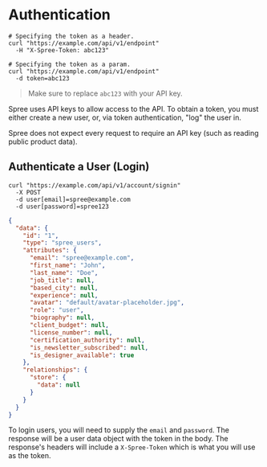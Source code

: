 # Authentication

```shell
# Specifying the token as a header.
curl "https://example.com/api/v1/endpoint"
  -H "X-Spree-Token: abc123"

# Specifying the token as a param.
curl "https://example.com/api/v1/endpoint"
  -d token=abc123
```

> Make sure to replace `abc123` with your API key.

Spree uses API keys to allow access to the API.
To obtain a token, you must either create a new user, or, via token authentication, "log" the user in.

Spree does not expect every request to require an API key (such as reading public product data).

## Authenticate a User (Login)

```shell
curl "https://example.com/api/v1/account/signin"
  -X POST
  -d user[email]=spree@example.com
  -d user[password]=spree123
```

```json
{
  "data": {
    "id": "1",
    "type": "spree_users",
    "attributes": {
      "email": "spree@example.com",
      "first_name": "John",
      "last_name": "Doe",
      "job_title": null,
      "based_city": null,
      "experience": null,
      "avatar": "default/avatar-placeholder.jpg",
      "role": "user",
      "biography": null,
      "client_budget": null,
      "license_number": null,
      "certification_authority": null,
      "is_newsletter_subscribed": null,
      "is_designer_available": true
    },
    "relationships": {
      "store": {
        "data": null
      }
    }
  }
}
```

To login users, you will need to supply the `email` and `password`.
The response will be a user data object with the token in the body.
The response's headers will include a `X-Spree-Token` which is what you will use as the token.
